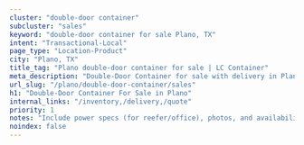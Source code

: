 ```yaml
---
cluster: "double-door container"
subcluster: "sales"
keyword: "double-door container for sale Plano, TX"
intent: "Transactional-Local"
page_type: "Location-Product"
city: "Plano, TX"
title_tag: "Plano double-door container for sale | LC Container"
meta_description: "Double-Door Container for sale with delivery in Plano, TX. LC Container — local Since 2003. Get pricing today."
url_slug: "/plano/double-door-container/sales"
h1: "Double-Door Container For Sale in Plano"
internal_links: "/inventory,/delivery,/quote"
priority: 1
notes: "Include power specs (for reefer/office), photos, and availability."
noindex: false
---
```


<!-- TODO: Add unique city/inventory copy, images, and internal links here. -->
